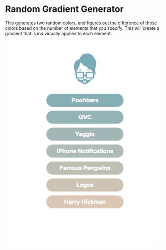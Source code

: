 # Random Gradient Generator

This generates two random colors, and figures out the difference of those colors based on the number of elements that you specify. This will create a gradient that is individually applied to each element.

![Poohbers Gradient](gradient.png)